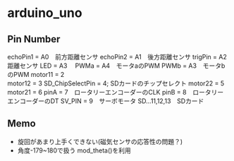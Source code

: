 # arduino_uno

## Pin Number
echoPin1 = A0　前方距離センサ
echoPin2 = A1　後方距離センサ
trigPin = A2　距離センサ
LED = A3　
PWMa = A4　モータaのPWM
PWMb = A3　モータbのPWM
motor11 = 2  
motor12 = 3
SD_ChipSelectPin = 4; SDカードのチップセレクト
motor22 = 5
motor21 = 6
pinA = 7　ロータリーエンコーダーのCLK
pinB = 8　ロータリーエンコーダーのDT
SV_PIN = 9　サーボモータ
SD…11,12,13　SDカード

## Memo
- 旋回があまり上手くできない(磁気センサの応答性の問題？)
- 角度-179~180で扱う mod_theta()を利用
